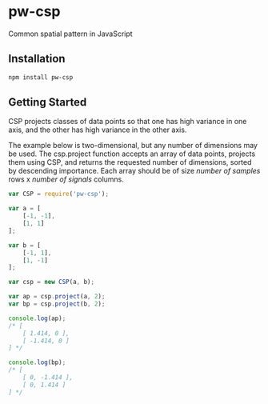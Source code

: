 # pw-csp
Common spatial pattern in JavaScript

## Installation

```bash
npm install pw-csp
```

## Getting Started

CSP projects classes of data points so that one has high variance in one axis, and the other has high variance in the other axis.

The example below is two-dimensional, but any number of dimensions may be used. The csp.project function accepts an array of data points, projects them using CSP, and returns the requested number of dimensions, sorted by descending importance. Each array should be of size *number of samples* rows x *number of signals* columns.

```javascript
var CSP = require('pw-csp');

var a = [
	[-1, -1],
	[1, 1]
];

var b = [
	[-1, 1],
	[1, -1]
];

var csp = new CSP(a, b);

var ap = csp.project(a, 2);
var bp = csp.project(b, 2);

console.log(ap);
/* [
	[ 1.414, 0 ],
	[ -1.414, 0 ]
] */

console.log(bp);
/* [
	[ 0, -1.414 ],
	[ 0, 1.414 ]
] */
```
